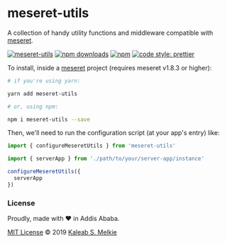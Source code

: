 # meseret-utils

A collection of handy utility functions and middleware compatible with [meseret](https://github.com/kaleabmelkie/meseret).

[![meseret-utils](https://img.shields.io/npm/v/meseret-utils.png?style=flat-square)](https://www.npmjs.org/package/meseret-utils)
[![npm downloads](https://img.shields.io/npm/dm/meseret-utils.svg?style=flat-square)](https://www.npmjs.org/package/meseret-utils)
[![npm](https://img.shields.io/npm/dt/meseret-utils.svg?style=flat-square)](https://www.npmjs.org/package/meseret-utils)
[![code style: prettier](https://img.shields.io/badge/code_style-prettier-ff69b4.svg?style=flat-square)](https://github.com/prettier/prettier)

To install, inside a [meseret](https://github.com/kaleabmelkie/mesere) project (requires meseret v1.8.3 or higher):

```bash
# if you're using yarn:

yarn add meseret-utils

# or, using npm:

npm i meseret-utils --save
```

Then, we'll need to run the configuration script (at your app's entry) like:

```ts
import { configureMeseretUtils } from 'meseret-utils'

import { serverApp } from './path/to/your/server-app/instance'

configureMeseretUtils({
  serverApp
})
```

### License

Proudly, made with &hearts; in Addis Ababa.

[MIT License](LICENSE) &copy; 2019 [Kaleab S. Melkie](https://bit.ly/kaleab)
